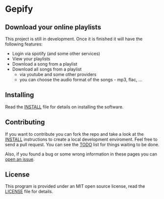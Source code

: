 Gepify
======

Download your online playlists
------------------------------

This project is still in development. Once it is finished it will have the following features:

- Login via spotify (and some other services)
- View your playlists
- Download a song from a playlist
- Download all songs from a playlist
  - via youtube and some other providers
  - you can choose the audio format of the songs - mp3, flac, ...

Installing
----------

Read the [INSTALL](https://github.com/nvlbg/gepify/blob/master/INSTALL) file for details on installing the software.

Contributing
------------

If you want to contribute you can fork the repo and take a look at the
[INSTALL](https://github.com/nvlbg/gepify/blob/master/INSTALL) instructions to create a local development enviroment.
Feel free to send a pull request. You can see the
[TODO](https://github.com/nvlbg/gepify/blob/master/TODO.md) list for things waiting to be done.

Also, if you found a bug or some wrong information in these pages you can [open an issue](https://github.com/nvlbg/gepify/issues). 

License
-------

This program is provided under an MIT open source license, read the [LICENSE](https://github.com/nvlbg/gepify/blob/master/LICENSE) file for details.

